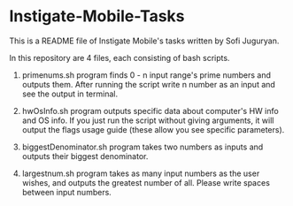 # Instigate-Mobile-Tasks
This is a README file of Instigate Mobile's tasks written by Sofi Juguryan.

In this repository are 4 files, each consisting of bash scripts.

1. primenums.sh program finds 0 - n input range's prime numbers and outputs them.
After running the script write n number as an input and see the output in terminal.

2. hwOsInfo.sh program outputs specific data about computer's HW info and OS info.
If you just run the script without giving arguments, it will output the flags usage guide (these allow you see specific parameters).

3. biggestDenominator.sh program takes two numbers as inputs and outputs their biggest denominator.

4. largestnum.sh program takes as many input numbers as the user wishes, and outputs the greatest number of all.
Please write spaces between input numbers. 
